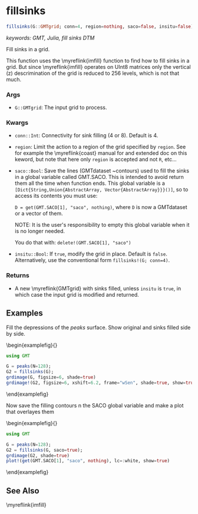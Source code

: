 # fillsinks

```julia
fillsinks(G::GMTgrid; conn=4, region=nothing, saco=false, insitu=false)
```

*keywords: GMT, Julia, fill sinks DTM*

Fill sinks in a grid.

This function uses the \myreflink{imfill} function to find how to fill sinks in a grid. But since \myreflink{imfill}
operates on UInt8 matrices only the vertical (z) descrimination of the grid is reduced to 256 levels,
which is not that much.

### Args
- `G::GMTgrid`: The input grid to process.

### Kwargs
- `conn::Int`: Connectivity for sink filling (4 or 8). Default is 4.

- `region`: Limit the action to a region of the grid specified by `region`. See for example the \myreflink{coast}
  manual for and extended doc on this keword, but note that here only `region` is accepted and not `R`, etc...

- `saco::Bool`: Save the lines (GMTdataset ~contours) used to fill the sinks in a global variable called
  GMT.SACO. This is intended to avoid return them all the time when function ends. This global variable
  is a ``[Dict{String,Union{AbstractArray, Vector{AbstractArray}}}()]``, so to access its contents you must use:

  ``D = get(GMT.SACO[1], "saco", nothing)``, where ``D`` is now a GMTdataset or a vector of them.

  NOTE: It is the user's responsibility to empty this global variable when it is no longer needed.

  You do that with: ``delete!(GMT.SACO[1], "saco")``

- `insitu::Bool`: If `true`, modify the grid in place. Default is `false`.
  Alternatively, use the conventional form ``fillsinks!(G; conn=4)``.

### Returns
- A new \myreflink{GMTgrid} with sinks filled, unless `insitu` is `true`, in which case the input grid is modified and returned.

Examples
--------

Fill the depressions of the _peaks_ surface. Show original and sinks filled side by side.

\begin{examplefig}{}
```julia
using GMT

G = peaks(N=128);
G2 = fillsinks(G);
grdimage(G, figsize=6, shade=true)
grdimage!(G2, figsize=6, xshift=6.2, frame="wSen", shade=true, show=true)
```
\end{examplefig}

Now save the filling contours n the SACO global variable and make a plot that overlayes them

\begin{examplefig}{}
```julia
using GMT

G = peaks(N=128);
G2 = fillsinks(G, saco=true);
grdimage(G2, shade=true)
plot!(get(GMT.SACO[1], "saco", nothing), lc=:white, show=true)
```
\end{examplefig}

See Also
--------

\myreflink{imfill}
